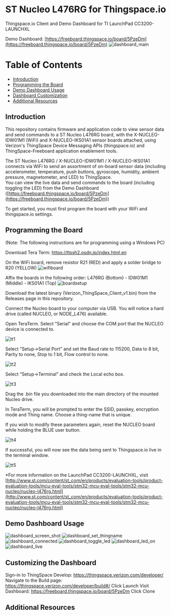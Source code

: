 ST Nucleo L476RG for Thingspace.io
==============================================

Thingspace.io Client and Demo Dashboard for TI LaunchPad CC3200-LAUNCHXL

Demo Dashboard: [https://freeboard.thingspace.io/board/5PzeDm](https://freeboard.thingspace.io/board/5PzeDm)
![dashboard_main](./doc_images/dash-full.png)

# Table of Contents
*   [Introduction](#introduction)
*   [Programming the Board](#programming-the-board)
*   [Demo Dashboard Usage](#demo-dashboard-usage)
*   [Dashboard Customization](#customizing-the-dashboard)
*   [Additional Resources](#additional-resources)

Introduction
------------
This repository contains firmware and application code to view sensor data and send commands to a ST Nucleo L476RG board, with the X-NUCLEO-IDW01M1 (WiFi) and X-NUCLEO-IKS01A1 sensor boards attached, using Verizon's ThingSpace Device Messaging APIs (thingspace.io) and ThingSpace-Freeboard application enablement tools.

The ST Nucleo L476RG / X-NUCLEO-IDW01M1 / X-NUCLEO-IKS01A1 connects via WiFi to send an assortment of on-board sensor data (including accelerometer, temperature, push buttons, gyroscope, humidity, ambient pressure, magnetometer, and LED) to ThingSpace.  
You can view the live data and send commands to the board (including toggling the LED) from the Demo Dashboard ([https://freeboard.thingspace.io/board/5PzeDm](https://freeboard.thingspace.io/board/5PzeDm))

To get started, you must first program the board with your WiFi and thingspace.io settings.

Programming the Board
---------------------
(Note: The following instructions are for programming using a Windows PC)

Download Tera Term: https://ttssh2.osdn.jp/index.html.en

On the WiFi board, remove resistor R21 (RED) and apply a solder bridge to R20 (YELLOW)
![wifiboard](./doc_images/wifisetup.png)

Affix the boards in the following order:  L476RG (Bottom) - IDW01M1 (Middle) - IKS01A1 (Top)
![boardsetup](./doc_images/boardsetup.png)

Download the latest binary (Verizon_ThingSpace_Client_v1.bin) from the Releases page in this repository.

Connect the Nucleo board to your computer via USB.  You will notice a hard drive (called NUCLEO, or NODE_L476) available.  

Open TeraTerm. Select “Serial” and choose the COM port that the NUCLEO device is connected to.

![tt1](./doc_images/teraterm.png)

Select “Setup->Serial Port” and set the Baud rate to 115200, Data to 8 bit, Parity to none, Stop to 1 bit, Flow control to none.

![tt2](./doc_images/teraterm2.png)

Select “Setup->Terminal” and check the Local echo box.

![tt3](./doc_images/teraterm3.png)


Drag the .bin file you downloaded into the main directory of the mounted Nucleo drive.

In TeraTerm, you will be prompted to enter the SSID, passkey, encryption mode and Thing name.  Choose a thing-name that is unique.

If you wish to modify these parameters again, reset the NUCLEO board while holding the BLUE user button.

![tt4](./doc_images/teraterm4.png)

If successful, you will now see the data being sent to Thingspace.io live in the terminal window.

![tt5](./doc_images/teraterm5.png)



*For more information on the LaunchPad CC3200-LAUNCHXL, visit [http://www.st.com/content/st_com/en/products/evaluation-tools/product-evaluation-tools/mcu-eval-tools/stm32-mcu-eval-tools/stm32-mcu-nucleo/nucleo-l476rg.html](http://www.st.com/content/st_com/en/products/evaluation-tools/product-evaluation-tools/mcu-eval-tools/stm32-mcu-eval-tools/stm32-mcu-nucleo/nucleo-l476rg.html)

Demo Dashboard Usage
--------------------

![dashboard_screen_shot](./doc_images/dash1.png)
![dashboard_set_thingname](./doc_images/dash2.png)
![dashboard_connected](./doc_images/dash3.png)
![dashboard_toggle_led](./doc_images/dash4.png)
![dashboard_led_on](./doc_images/dash-full.png)
![dashboard_live](./doc_images/dash5.png)


Customizing the Dashboard 
--------------------------
Sign-in to ThingSpace Develop: https://thingspace.verizon.com/developer/
Navigate to the Build page: https://thingspace.verizon.com/developer/build#/ 
Click Launch
Visit Dashboard: https://freeboard.thingspace.io/board/5PzeDm
Click Clone

Additional Resources
--------------------
